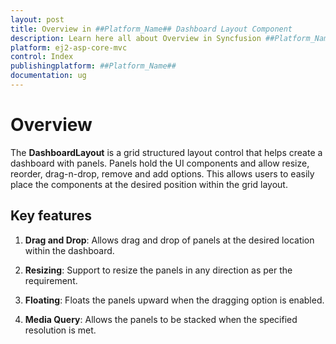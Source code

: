 ```yaml
---
layout: post
title: Overview in ##Platform_Name## Dashboard Layout Component
description: Learn here all about Overview in Syncfusion ##Platform_Name## Dashboard Layout component and more.
platform: ej2-asp-core-mvc
control: Index
publishingplatform: ##Platform_Name##
documentation: ug
---
```


# Overview

The **DashboardLayout** is a grid structured layout control that helps create a dashboard with panels. Panels hold the UI components and allow resize, reorder, drag-n-drop, remove and add options. This allows users to easily place the components at the desired position within the grid layout.

## Key features

1. **Drag and Drop**: Allows drag and drop of panels at the desired location within the dashboard.

2. **Resizing**: Support to resize the panels in any direction as per the requirement.

3. **Floating**: Floats the panels upward when the dragging option is enabled.

4. **Media Query**: Allows the panels to be stacked when the specified resolution is met.